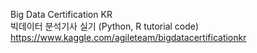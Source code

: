 Big Data Certification KR </br>
빅데이터 분석기사 실기 (Python, R tutorial code) </br>
https://www.kaggle.com/agileteam/bigdatacertificationkr

